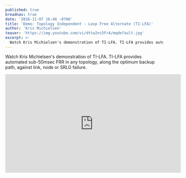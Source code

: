 ```yaml
---
published: true
breadnav: true
date: '2016-11-07 16:48 -0700'
title: 'Demo: Topology Independent - Loop Free Alternate (TI-LFA)'
author: 'Kris Michielsen'
teaser: 'https://img.youtube.com/vi/dttw2nc5FrA/mqdefault.jpg'
excerpt: >-
  Watch Kris Michielsen's demonstration of TI-LFA. TI-LFA provides automated sub-50msec FRR in any topology, along the optimum backup path, against link, node or SRLG failure.
---
```

Watch Kris Michielsen's demonstration of TI-LFA. TI-LFA provides automated sub-50msec FRR in any topology, along the optimum backup path, against link, node or SRLG failure.

<iframe width="560" height="315" src="https://www.youtube.com/embed/dttw2nc5FrA" frameborder="0" allowfullscreen></iframe>